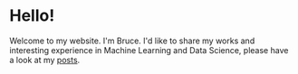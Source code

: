 # Hello!

Welcome to my website. I'm Bruce. I'd like to share my works and interesting experience in Machine Learning and Data Science, please have a look at my [posts](/posts/post_home/).
